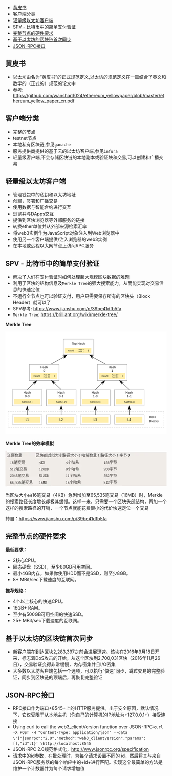 - [黄皮书](#黄皮书)
- [客户端分类](#客户端分类)
- [轻量级以太坊客户端](#轻量级以太坊客户端)
- [SPV - 比特币中的简单支付验证](#spv---比特币中的简单支付验证)
- [完整节点的硬件要求](#完整节点的硬件要求)
- [基于以太坊的区块链首次同步](#基于以太坊的区块链首次同步)
- [JSON-RPC接口](#json-rpc接口)
## 黄皮书
- 以太坊由名为“黄皮书”的正式规范定义,以太坊的规范定义在一篇结合了英文和数学的（正式的）规范的论文中
- 参考: https://github.com/wanshan1024/ethereum_yellowpaper/blob/master/ethereum_yellow_paper_cn.pdf

## 客户端分类
- 完整的节点
- testnet节点
- 本地私有区块链,参见`ganache`
- 服务提供商提供的基于云的以太坊客户端,参见`infura`
- 轻量级客户端,不会存储区块链的本地副本或验证块和交易,可以创建和广播交易

## 轻量级以太坊客户端
- 管理钱包中的私钥和以太坊地址
- 创建，签署和广播交易
- 使用数据与智能合约进行交互
- 浏览并与DApps交互
- 提供到区块浏览器等外部服务的链接
- 转换ether单位并从外部来源检索汇率
- 将web3实例作为JavaScript对象注入到Web浏览器中
- 使用另一个客户端提供/注入浏览器的web3实例
- 在本地或远程以太网节点上访问RPC服务

## SPV - 比特币中的简单支付验证
- 解决了人们在支付验证时如何处理超大规模区块数据的难题
- 利用了区块的结构信息及`Merkle Tree`的强大搜索能力，从而能实现对交易信息的快速定位
- 不运行全节点也可以验证支付，用户只需要保存所有的区块头（Block Header）就可以了
- SPV参考: https://www.jianshu.com/p/39be41dfb5fa
- `Merkle Tree`: https://brilliant.org/wiki/merkle-tree/  
  
**Merkle Tree**    
 
![Merkle Tree_Efficiency](images/Merkle_trees.png)  



**Merkle Tree的效率模拟**    

![Merkle Tree_Efficiency](images/merkle_tree_effeciency.webp)   

当区块大小由16笔交易（4KB）急剧增加至65,535笔交易（16MB）时，Merkle的搜索路径长度增长却极其缓慢。这样一来，只需要一个区块头部结构，再加一个这样的搜索路径的开销，一个节点就能花费很小的代价快速定位一个交易

转自：https://www.jianshu.com/p/39be41dfb5fa

## 完整节点的硬件要求
**最低要求：**
- 2核心CPU。
- 固态硬盘（SSD），至少80GB可用空间。
- 最小4GB内存，如果你使用HDD而不是SSD，则至少8GB。
- 8+ MBit/sec下载速度的互联网。

**推荐规格：**
- 4个以上核心的快速CPU。
- 16GB+ RAM。
- 至少有500GB可用空间的快速SSD。
- 25+ MBit/sec下载速度的互联网。

## 基于以太坊的区块链首次同步
- 新客户端在到达区块2,283,397之前会进展迅速。该块在2016年9月18日开采，标志着DoS攻击的开始。从这个区块到2,700,031区块（2016年11月26日），交易验证变得非常缓慢，内存密集并且I/O密集
- 大多数以太坊客户端包括一个选项，可以执行“快速”同步，跳过交易的完整验证，同步到区块链的顶端后，再恢复完整验证

## JSON-RPC接口
- RPC接口作为端口+8545+上的HTTP服务提供。出于安全原因，默认情况下，它仅受限于从本地主机（你自己的计算机的IP地址为+127.0.0.1+）接受连接
- Using curl to call the web3_clientVersion function over JSON-RPC:`curl -X POST -H "Content-Type: application/json" --data \'{"jsonrpc":"2.0","method":"web3_clientVersion","params":[],"id":1}' \http://localhost:8545`
- JSON-RPC 2.0规范格式化，http://www.jsonrpc.org/specification
- 请求中的id参数，在批处理时，为每个请求设置不同的 id，然后将其与来自JSON-RPC服务器的每个响应中的+id+进行匹配。实现这个最简单的方法是维护一个计数器并为每个请求增加值


